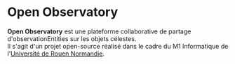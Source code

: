 # Open Observatory

**Open Observatory** est une plateforme collaborative de partage d'observationEntities sur les objets célestes.  
Il s'agit d'un projet open-source réalisé dans le cadre du M1 Informatique de l'[Université de Rouen Normandie](https://www.univ-rouen.fr).
